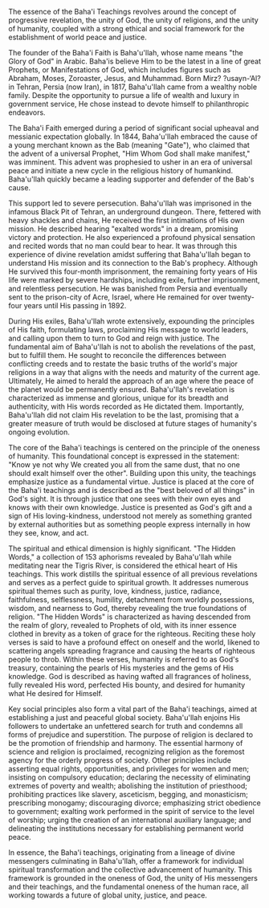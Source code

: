 The essence of the Baha'i Teachings revolves around the concept of progressive revelation, the unity of God, the unity of religions, and the unity of humanity, coupled with a strong ethical and social framework for the establishment of world peace and justice.

The founder of the Baha'i Faith is Baha'u'llah, whose name means "the Glory of God" in Arabic. Baha'is believe Him to be the latest in a line of great Prophets, or Manifestations of God, which includes figures such as Abraham, Moses, Zoroaster, Jesus, and Muhammad. Born Mirz? ?usayn-‘Al? in Tehran, Persia (now Iran), in 1817, Baha'u'llah came from a wealthy noble family. Despite the opportunity to pursue a life of wealth and luxury in government service, He chose instead to devote himself to philanthropic endeavors.

The Baha'i Faith emerged during a period of significant social upheaval and messianic expectation globally. In 1844, Baha'u'llah embraced the cause of a young merchant known as the Bab (meaning "Gate"), who claimed that the advent of a universal Prophet, "Him Whom God shall make manifest," was imminent. This advent was prophesied to usher in an era of universal peace and initiate a new cycle in the religious history of humankind. Baha'u'llah quickly became a leading supporter and defender of the Bab's cause.

This support led to severe persecution. Baha'u'llah was imprisoned in the infamous Black Pit of Tehran, an underground dungeon. There, fettered with heavy shackles and chains, He received the first intimations of His own mission. He described hearing "exalted words" in a dream, promising victory and protection. He also experienced a profound physical sensation and recited words that no man could bear to hear. It was through this experience of divine revelation amidst suffering that Baha'u'llah began to understand His mission and its connection to the Bab's prophecy. Although He survived this four-month imprisonment, the remaining forty years of His life were marked by severe hardships, including exile, further imprisonment, and relentless persecution. He was banished from Persia and eventually sent to the prison-city of Acre, Israel, where He remained for over twenty-four years until His passing in 1892.

During His exiles, Baha'u'llah wrote extensively, expounding the principles of His faith, formulating laws, proclaiming His message to world leaders, and calling upon them to turn to God and reign with justice. The fundamental aim of Baha'u'llah is not to abolish the revelations of the past, but to fulfill them. He sought to reconcile the differences between conflicting creeds and to restate the basic truths of the world's major religions in a way that aligns with the needs and maturity of the current age. Ultimately, He aimed to herald the approach of an age where the peace of the planet would be permanently ensured. Baha'u'llah's revelation is characterized as immense and glorious, unique for its breadth and authenticity, with His words recorded as He dictated them. Importantly, Baha'u'llah did not claim His revelation to be the last, promising that a greater measure of truth would be disclosed at future stages of humanity's ongoing evolution.

The core of the Baha'i teachings is centered on the principle of the oneness of humanity. This foundational concept is expressed in the statement: "Know ye not why We created you all from the same dust, that no one should exalt himself over the other". Building upon this unity, the teachings emphasize justice as a fundamental virtue. Justice is placed at the core of the Baha'i teachings and is described as the "best beloved of all things" in God's sight. It is through justice that one sees with their own eyes and knows with their own knowledge. Justice is presented as God's gift and a sign of His loving-kindness, understood not merely as something granted by external authorities but as something people express internally in how they see, know, and act.

The spiritual and ethical dimension is highly significant. "The Hidden Words," a collection of 153 aphorisms revealed by Baha'u'llah while meditating near the Tigris River, is considered the ethical heart of His teachings. This work distills the spiritual essence of all previous revelations and serves as a perfect guide to spiritual growth. It addresses numerous spiritual themes such as purity, love, kindness, justice, radiance, faithfulness, selflessness, humility, detachment from worldly possessions, wisdom, and nearness to God, thereby revealing the true foundations of religion. "The Hidden Words" is characterized as having descended from the realm of glory, revealed to Prophets of old, with its inner essence clothed in brevity as a token of grace for the righteous. Reciting these holy verses is said to have a profound effect on oneself and the world, likened to scattering angels spreading fragrance and causing the hearts of righteous people to throb. Within these verses, humanity is referred to as God's treasury, containing the pearls of His mysteries and the gems of His knowledge. God is described as having wafted all fragrances of holiness, fully revealed His word, perfected His bounty, and desired for humanity what He desired for Himself.

Key social principles also form a vital part of the Baha'i teachings, aimed at establishing a just and peaceful global society. Baha'u'llah enjoins His followers to undertake an unfettered search for truth and condemns all forms of prejudice and superstition. The purpose of religion is declared to be the promotion of friendship and harmony. The essential harmony of science and religion is proclaimed, recognizing religion as the foremost agency for the orderly progress of society. Other principles include asserting equal rights, opportunities, and privileges for women and men; insisting on compulsory education; declaring the necessity of eliminating extremes of poverty and wealth; abolishing the institution of priesthood; prohibiting practices like slavery, asceticism, begging, and monasticism; prescribing monogamy; discouraging divorce; emphasizing strict obedience to government; exalting work performed in the spirit of service to the level of worship; urging the creation of an international auxiliary language; and delineating the institutions necessary for establishing permanent world peace.

In essence, the Baha'i teachings, originating from a lineage of divine messengers culminating in Baha'u'llah, offer a framework for individual spiritual transformation and the collective advancement of humanity. This framework is grounded in the oneness of God, the unity of His messengers and their teachings, and the fundamental oneness of the human race, all working towards a future of global unity, justice, and peace.